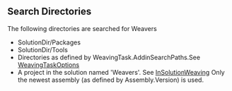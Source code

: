 ## Search Directories ##

The following directories are searched for Weavers

 * SolutionDir/Packages
 * SolutionDir/Tools
 * Directories as defined by WeavingTask.AddinSearchPaths.See [WeavingTaskOptions](wiki/WeavingTaskOptions)
 * A project in the solution named 'Weavers'. See [InSolutionWeaving](wiki/InSolutionWeaving)
Only the newest assembly (as defined by Assembly.Version) is used.